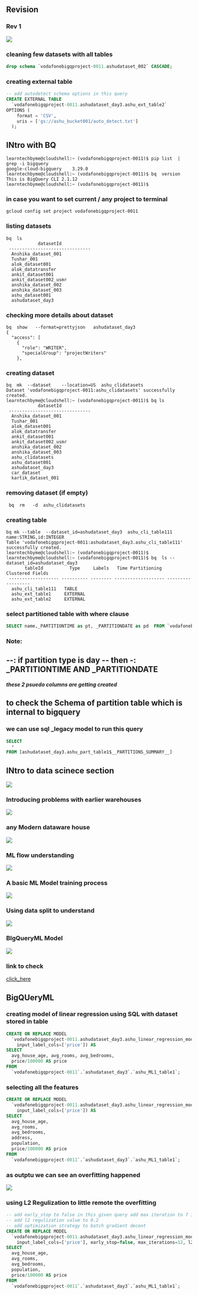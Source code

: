 ## Revision 

### Rev 1 

<img src="rev1.png">

### cleaning few datasets with all tables 

```sql
drop schema `vodafonebigqproject-0011.ashudataset_002` CASCADE;
```


### creating external table 

```sql
-- add autodetect schema options in this query
CREATE EXTERNAL TABLE
  `vodafonebigqproject-0011.ashudataset_day3.ashu_ext_table2`
OPTIONS (
    format = 'CSV',
    uris = ['gs://ashu_bucket001/auto_detect.txt']
  );
```

## INtro with BQ 

```
learntechbyme@cloudshell:~ (vodafonebigqproject-0011)$ pip list  | grep -i bigquery 
google-cloud-bigquery    3.29.0
learntechbyme@cloudshell:~ (vodafonebigqproject-0011)$ bq  version
This is BigQuery CLI 2.1.12
learntechbyme@cloudshell:~ (vodafonebigqproject-0011)$ 

```

### in case you want to set current / any project to terminal 

```
gcloud config set project vodafonebigqproject-0011 
```

### listing datasets 

```
bq  ls
            datasetId            
 ------------------------------- 
  Anshika_dataset_001            
  Tushar_001                     
  alok_dataset001                
  alok_datatransfer              
  ankit_dataset001               
  ankit_dataset002_usmr          
  anshika_dataset_002            
  anshika_dataset_003            
  ashu_dataset001                
  ashudataset_day3               
```

### checking more details about dataset

```
bq  show   --format=prettyjson   ashudataset_day3 
{
  "access": [
    {
      "role": "WRITER",
      "specialGroup": "projectWriters"
    },
```

### creating dataset 

```
bq  mk  --dataset    --location=US  ashu_clidatasets
Dataset 'vodafonebigqproject-0011:ashu_clidatasets' successfully created.
learntechbyme@cloudshell:~ (vodafonebigqproject-0011)$ bq ls
            datasetId            
 ------------------------------- 
  Anshika_dataset_001            
  Tushar_001                     
  alok_dataset001                
  alok_datatransfer              
  ankit_dataset001               
  ankit_dataset002_usmr          
  anshika_dataset_002            
  anshika_dataset_003            
  ashu_clidatasets               
  ashu_dataset001                
  ashudataset_day3               
  car_dataset                    
  kartik_dataset_001             
```

### removing dataset (if empty)

```
 bq  rm   -d  ashu_clidatasets
 ```

### creating table 

```
bq mk --table  --dataset_id=ashudataset_day3  ashu_cli_table111 name:STRING,id:INTEGER
Table 'vodafonebigqproject-0011:ashudataset_day3.ashu_cli_table111' successfully created.
learntechbyme@cloudshell:~ (vodafonebigqproject-0011)$ 
learntechbyme@cloudshell:~ (vodafonebigqproject-0011)$ bq  ls --dataset_id=ashudataset_day3
       tableId          Type     Labels   Time Partitioning   Clustered Fields  
 ------------------- ---------- -------- ------------------- ------------------ 
  ashu_cli_table111   TABLE                                                     
  ashu_ext_table1     EXTERNAL                                                  
  ashu_ext_table2     EXTERNAL                                              

```

### select partitioned table with where clause 

```sql
SELECT name,_PARTITIONTIME as pt, _PARTITIONDATE as pd  FROM `vodafonebigqproject-0011.ashudataset_day3.ashu_part_table1` WHERE TIMESTAMP_TRUNC(_PARTITIONTIME, DAY) = TIMESTAMP("2025-01-29") LIMIT 1000

```

### Note: 
--: if partition type is day -- then 
-:  _PARTITIONTIME AND _PARTITIONDATE 
--
##### these 2 psuedo columns are getting created

## to check the Schema of partition table which is internal to bigquery 
### we can use sql _legacy model to run this query 

```sql
SELECT 
  *
FROM [ashudataset_day3.ashu_part_table1$__PARTITIONS_SUMMARY__]


```

## INtro to data scinece section 

<img src="ds1.png">

### Introducing problems with earlier warehouses 

<img src="ml1.png">

### any Modern dataware house 

<img src="ml2.png">

### ML flow understanding 

<img src="ml3.png">

### A basic ML Model training process 

<img src="ml4.png">

###  Using data split to understand 

<img src="ml5.png">

### BIgQueryML Model 

<img src="ml6.png">


### link to check 

[click_here](https://cloud.google.com/bigquery/docs/bqml-introduction#supported_models)

## BigQUeryML 

### creating model of linear regression using SQL with dataset stored in table 

```sql
CREATE OR REPLACE MODEL
  `vodafonebigqproject-0011.ashudataset_day3.ashu_linear_regression_model` OPTIONS(model_type='LINEAR_REG',
    input_label_cols=['price']) AS
SELECT
  avg_house_age, avg_rooms, avg_bedrooms,
  price/100000 AS price
FROM
  `vodafonebigqproject-0011`.`ashudataset_day3`.`ashu_ML1_table1`;
```



### selecting all the features 

```sql
CREATE OR REPLACE MODEL
  `vodafonebigqproject-0011.ashudataset_day3.ashu_linear_regression_model` OPTIONS(model_type='LINEAR_REG',
    input_label_cols=['price']) AS
SELECT
  avg_house_age,
  avg_rooms,
  avg_bedrooms,
  address,
  population,
  price/100000 AS price
FROM
  `vodafonebigqproject-0011`.`ashudataset_day3`.`ashu_ML1_table1`;
```
### as outptu  we can see an overfitting happened 

<img src="overfit.png">


### using L2 Regulization to little remote the overfitting 

```sql
-- add early_stop to false in this given query add max iteration to 7 in this query
-- add l2 regulization value to 0.2
-- add optimization strategy to batch gradient decent
CREATE OR REPLACE MODEL
  `vodafonebigqproject-0011.ashudataset_day3.ashu_linear_regression_model` OPTIONS(model_type='LINEAR_REG',
    input_label_cols=['price'], early_stop=false, max_iterations=12, l2_reg=1, OPTIMIZE_STRATEGY="BATCH_GRADIENT_DESCENT") AS
SELECT
  avg_house_age,
  avg_rooms,
  avg_bedrooms,
  population,
  price/100000 AS price
FROM
  `vodafonebigqproject-0011`.`ashudataset_day3`.`ashu_ML1_table1`;
```
